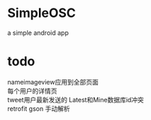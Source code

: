 # SimpleOSC
a simple android app



# todo  
nameimageview应用到全部页面  
每个用户的详情页  
tweet用户最新发送的 Latest和Mine数据库id冲突  
retrofit gson 手动解析  
